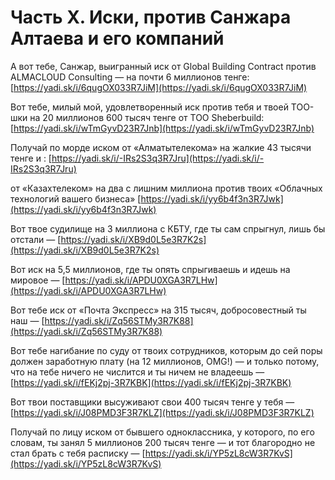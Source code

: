 # Часть Х. Иски, против Санжара Алтаева и его компаний

А вот тебе, Санжар, выигранный иск от Global Building Contract против ALMACLOUD Consulting — на почти 6 миллионов тенге: [https://yadi.sk/i/6qugOX033R7JiM](https://yadi.sk/i/6qugOX033R7JiM)

Вот тебе, милый мой, удовлетворенный иск против тебя и твоей ТОО-шки на 20 миллионов 600 тысяч тенге от TOO Sheberbuild: [https://yadi.sk/i/wTmGyvD23R7Jnb](https://yadi.sk/i/wTmGyvD23R7Jnb)

Получай по морде иском от «Алматытелекома» на жалкие 43 тысячи тенге и : [https://yadi.sk/i/-IRs2S3q3R7Jru](https://yadi.sk/i/-IRs2S3q3R7Jru) 

от «Казахтелеком» на два с лишним миллиона против твоих «Облачных технологий вашего бизнеса» [https://yadi.sk/i/yy6b4f3n3R7Jwk](https://yadi.sk/i/yy6b4f3n3R7Jwk)

Вот твое судилище на 3 миллиона с КБТУ, где ты сам спрыгнул, лишь бы отстали — [https://yadi.sk/i/XB9d0L5e3R7K2s](https://yadi.sk/i/XB9d0L5e3R7K2s)

Вот иск на 5,5 миллионов, где ты опять спрыгиваешь и идешь на мировое — [https://yadi.sk/i/APDU0XGA3R7LHw](https://yadi.sk/i/APDU0XGA3R7LHw)

Вот тебе иск от «Почта Экспресс» на 315 тысяч, добросовестный ты наш — [https://yadi.sk/i/Zq56STMy3R7K88](https://yadi.sk/i/Zq56STMy3R7K88)

Вот тебе нагибание по суду от твоих сотрудников, которым до сей поры должен заработную плату \(на 12 миллионов, OMG!\) — и только потому, что на тебе ничего не числится и ты ничем не владеешь — [https://yadi.sk/i/fEKj2pj-3R7KBK](https://yadi.sk/i/fEKj2pj-3R7KBK)

Вот твои поставщики высуживают свои 400 тысяч тенге у тебя — [https://yadi.sk/i/J08PMD3F3R7KLZ](https://yadi.sk/i/J08PMD3F3R7KLZ)

Получай по лицу иском от бывшего одноклассника, у которого, по его словам, ты занял 5 миллионов 200 тысяч тенге — и тот благородно не стал брать с тебя расписку — [https://yadi.sk/i/YP5zL8cW3R7KvS](https://yadi.sk/i/YP5zL8cW3R7KvS)



